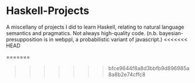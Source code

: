 # Haskell-Projects

A miscellany of projects I did to learn Haskell, relating to natural language semantics and pragmatics. Not always high-quality code. (n.b. bayesian-presupposition is in webppl, a probabilistic variant of javascript.)
<<<<<<< HEAD


=======
>>>>>>> bfce9644f8a8d3bbfb9d896985a8a8b2e74cffc8

